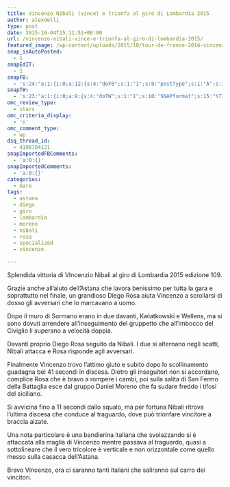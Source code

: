 ```yaml
---
title: Vincenzo Nibali (vince) e trionfa al giro di Lombardia 2015
author: alexdelli
type: post
date: 2015-10-04T15:11:51+00:00
url: /vincenzo-nibali-vince-e-trionfa-al-giro-di-lombardia-2015/
featured_image: /wp-content/uploads/2015/10/tour-de-france-2014-vincenzo-nibali-yellow-03.jpg
snap_isAutoPosted:
  - 1
snapEdIT:
  - 1
snapFB:
  - 's:24:"a:1:{i:0;a:12:{s:4:"doFB";s:1:"1";s:8:"postType";s:1:"A";s:10:"AttachPost";s:1:"1";s:10:"SNAPformat";s:58:"Nuovo articolo (%TITLE%) è stato pubblicato su %SITENAME%";s:9:"isAutoImg";s:1:"A";s:8:"imgToUse";s:0:"";s:9:"isAutoURL";s:1:"A";s:8:"urlToUse";s:0:"";s:11:"isPrePosted";s:1:"1";s:8:"isPosted";s:1:"1";s:4:"pgID";s:32:"308965559117737_1181722171842067";s:5:"pDate";s:19:"2015-10-04 15:12:06";}}";'
snapTW:
  - 's:23:"a:1:{i:0;a:9:{s:4:"doTW";s:1:"1";s:10:"SNAPformat";s:15:"%TITLE% - %URL%";s:8:"attchImg";s:1:"1";s:9:"isAutoImg";s:1:"A";s:8:"imgToUse";s:0:"";s:11:"isPrePosted";s:1:"1";s:8:"isPosted";s:1:"1";s:4:"pgID";s:18:"650689864334184448";s:5:"pDate";s:19:"2015-10-04 15:12:07";}}";'
omc_review_type:
  - stars
omc_criteria_display:
  - 'n'
omc_comment_type:
  - wp
dsq_thread_id:
  - 4196784121
snapImportedFBComments:
  - 'a:0:{}'
snapImportedComments:
  - 'a:0:{}'
categories:
  - Gare
tags:
  - astana
  - diego
  - giro
  - lombardia
  - moreno
  - nibali
  - rosa
  - specialized
  - vincenzo

---
```

<!--CusAdsVi1-->Splendida vittoria di VIncenzio Nibali al giro di Lombardia 2015 edizione 109.

Grazie anche all&#8217;aiuto dell&#8217;Astana che lavora benissimo per tutta la gara e soprattutto nel finale, un grandioso Diego Rosa aiuta Vincenzo a scrollarsi di dosso gli avversari che lo marcavano a uomo.

Dopo il muro di Sormano erano in due davanti, Kwiatkowski e Wellens, ma si sono dovuti arrendere all&#8217;inseguimento del gruppetto che all&#8217;imbocco del Civiglio li superano a velocità doppia.

Davanti proprio Diego Rosa seguito da Nibali. I due si alternano negli scatti, Nibali attacca e Rosa risponde agli avversari.

Finalmente Vincenzo trovo l&#8217;attimo giuto e subito dopo lo scollinamento guadagna bel 41 secondi in discesa. Dietro gli inseguitori non si accordano, complice Rosa che è bravo a rompere i cambi, poi sulla salita di San Fermo della Battaglia esce dal gruppo Daniel Moreno che fa sudare freddo i tifosi del siciliano.

Si avvicina fino a 11 secondi dallo squalo, ma per fortuna Nibali ritrova l&#8217;ultima discesa che conduce al traguardo, dove può trionfare vincitore a braccia alzate.

Una nota particolare è una bandierina italiana che svolazzando si è attaccata alla maglia di Vincenzo mentre passava al traguardo, quasi a sottolineare che il vero tricolore è verticale e non orizzontale come quello messo sulla casacca dell&#8217;Astana.

Bravo Vincenzo, ora ci saranno tanti italiani che saliranno sul carro dei vincitori.

<div style="font-size: 0px; height: 0px; line-height: 0px; margin: 0; padding: 0; clear: both;">
</div>